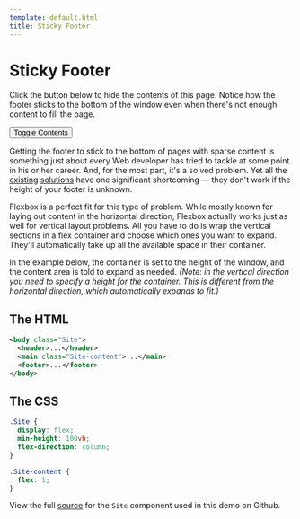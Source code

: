 ```yaml
---
template: default.html
title: Sticky Footer
---
```


<h1>Sticky Footer</h1>

<div class="Demo">
  <p>Click the button below to hide the contents of this page. Notice how the footer sticks to the bottom of the window even when there's not enough content to fill the page.</p>
  <button id="collapse-trigger" class="Button"><span class="icon-refresh u-spaceRS"></span> Toggle Contents</button>
</div>

<div id="collapsable-content">

  <p>Getting the footer to stick to the bottom of pages with sparse content is something just about every Web developer has tried to tackle at some point in his or her career. And, for the most part, it's a solved problem. Yet all the <a href="http://ryanfait.com/resources/footer-stick-to-bottom-of-page/">existing</a> <a href="http://ryanfait.com/resources/footer-stick-to-bottom-of-page/">solutions</a> have one significant shortcoming &mdash; they don't work if the height of your footer is unknown.</p>

  <p>Flexbox is a perfect fit for this type of problem. While mostly known for laying out content in the horizontal direction, Flexbox actually works just as well for vertical layout problems. All you have to do is wrap the vertical sections in a flex container and choose which ones you want to expand. They'll automatically take up all the available space in their container.</p>

  <p>In the example below, the container is set to the height of the window, and the content area is told to expand as needed. <em>(Note: in the vertical direction you need to specify a height for the container. This is different from the horizontal direction, which automatically expands to fit.)</em></p>

  <h2>The HTML</h2>

```xml
<body class="Site">
  <header>...</header>
  <main class="Site-content">...</main>
  <footer>...</footer>
</body>
```

<h2>The CSS</h2>

```css
.Site {
  display: flex;
  min-height: 100vh;
  flex-direction: column;
}

.Site-content {
  flex: 1;
}
```

  <p class="u-smaller">View the full <a href="https://github.com/philipwalton/solved-by-flexbox/blob/master/_sass/components/_site.scss">source</a> for the <code>Site</code> component used in this demo on Github.</p>

</div>

<script>
  (function() {
    var collapseTrigger = document.getElementById("collapse-trigger");
    var collapseableContent = document.getElementById("collapsable-content");
    var isCollapsed = false;
    collapseTrigger.addEventListener("click", function() {
      if (isCollapsed) {
        collapseableContent.classList.remove("u-hidden");
      } else {
        collapseableContent.classList.add("u-hidden");
      }
      isCollapsed = !isCollapsed;
    }, false);
  }());
</script>
